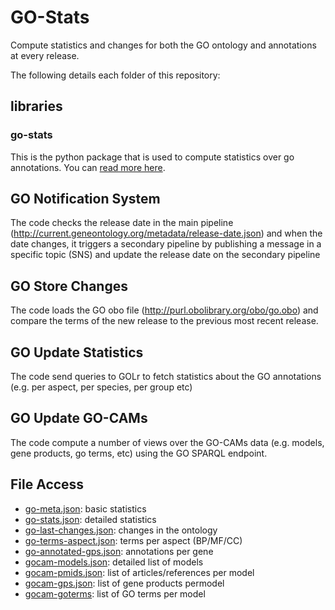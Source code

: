 # GO-Stats
Compute statistics and changes for both the GO ontology and annotations at every release.

The following details each folder of this repository:

## libraries

### go-stats
This is the python package that is used to compute statistics over go annotations. You can [read more here](libraries/go-stats/README.md).


## GO Notification System
The code checks the release date in the main pipeline (http://current.geneontology.org/metadata/release-date.json) and when the date changes, it triggers a secondary pipeline by publishing a message in a specific topic (SNS) and update the release date on the secondary pipeline

## GO Store Changes
The code loads the GO obo file (http://purl.obolibrary.org/obo/go.obo) and compare the terms of the new release to the previous most recent release.

## GO Update Statistics
The code send queries to GOLr to fetch statistics about the GO annotations (e.g. per aspect, per species, per group etc)

## GO Update GO-CAMs
The code compute a number of views over the GO-CAMs data (e.g. models, gene products, go terms, etc) using the GO SPARQL endpoint.

## File Access
* [go-meta.json](https://geneontology-public.s3.amazonaws.com/go-meta.json): basic statistics
* [go-stats.json](https://geneontology-public.s3.amazonaws.com/go-stats.json): detailed statistics
* [go-last-changes.json](https://geneontology-public.s3.amazonaws.com/go-last-changes.json): changes in the ontology
* [go-terms-aspect.json](https://geneontology-public.s3.amazonaws.com/go-terms-aspect.json): terms per aspect (BP/MF/CC)
* [go-annotated-gps.json](https://geneontology-public.s3.amazonaws.com/go-annotated-gps.json): annotations per gene
* [gocam-models.json](https://geneontology-public.s3.amazonaws.com/gocam/gocam-models.json): detailed list of models
* [gocam-pmids.json](https://geneontology-public.s3.amazonaws.com/gocam/gocam-pmids.json): list of articles/references per model
* [gocam-gps.json](https://geneontology-public.s3.amazonaws.com/gocam/gocam-gps.json): list of gene products permodel
* [gocam-goterms](https://geneontology-public.s3.amazonaws.com/gocam/gocam-goterms.json): list of GO terms per model

